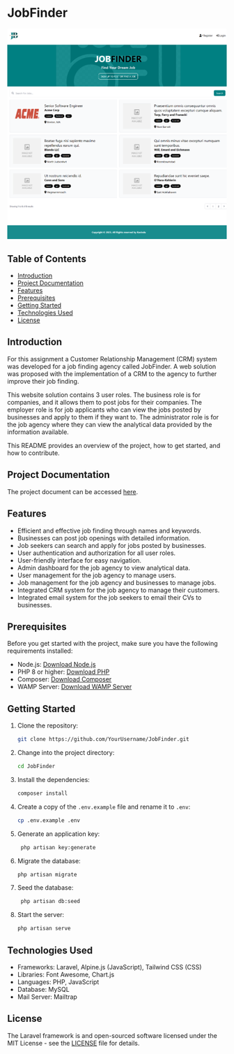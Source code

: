 # JobFinder

<img src="Document/README.png">

## Table of Contents

- [Introduction](#introduction)
- [Project Documentation](#project-documentation)
- [Features](#features)
- [Prerequisites](#prerequisites)
- [Getting Started](#getting-started)
- [Technologies Used](#technology-used)
- [License](#license)

## Introduction <a name="introduction"></a>

For this assignment a Customer Relationship Management (CRM) system was developed for a job
finding agency called JobFinder. A web solution was proposed with the implementation of a CRM
to the agency to further improve their job finding.

This website solution contains 3 user roles. The
business role is for companies, and it allows them to post jobs for their companies. The employer
role is for job applicants who can view the jobs posted by businesses and apply to them if they
want to. The administrator role is for the job agency where they can view the analytical data
provided by the information available.

This README provides an overview of the project, how to get started, and how to contribute.


## Project Documentation <a name="project-documentation"></a>

The project document can be accessed [here](Document/SSP2-Report.pdf).

## Features <a name="features"></a>

- Efficient and effective job finding through names and keywords.
- Businesses can post job openings with detailed information.
- Job seekers can search and apply for jobs posted by businesses.
- User authentication and authorization for all user roles.
- User-friendly interface for easy navigation.
- Admin dashboard for the job agency to view analytical data.
- User management for the job agency to manage users.
- Job management for the job agency and businesses to manage jobs.
- Integrated CRM system for the job agency to manage their customers.
- Integrated email system for the job seekers to email their CVs to businesses.

## Prerequisites <a name="prerequisites"></a>

Before you get started with the project, make sure you have the following requirements installed:

- Node.js: [Download Node.js](https://nodejs.org/)
- PHP 8 or higher: [Download PHP](https://www.php.net/downloads)
- Composer: [Download Composer](https://getcomposer.org/download/)
- WAMP Server: [Download WAMP Server](https://www.wampserver.com/en/)

## Getting Started <a name="getting-started"></a>

1. Clone the repository:

   ```bash
   git clone https://github.com/YourUsername/JobFinder.git
   ```
2. Change into the project directory:

   ```bash
   cd JobFinder
   ```
3. Install the dependencies:

   ```bash
   composer install
   ```
4. Create a copy of the `.env.example` file and rename it to `.env`:

   ```bash
   cp .env.example .env
   ```
5. Generate an application key:

   ```bash
    php artisan key:generate
    ```
6. Migrate the database:

   ```bash
   php artisan migrate
   ```
7. Seed the database:

   ```bash
    php artisan db:seed
    ```
8. Start the server:

   ```bash
   php artisan serve
   ```
   
## Technologies Used <a name="technology-used"></a>

- Frameworks: Laravel, Alpine.js (JavaScript), Tailwind CSS (CSS)
- Libraries: Font Awesome, Chart.js
- Languages: PHP, JavaScript
- Database: MySQL
- Mail Server: Mailtrap

## License <a name="license"></a>

The Laravel framework is and open-sourced software licensed under the MIT License - see the [LICENSE](https://opensource.org/licenses/MIT) file for details.


